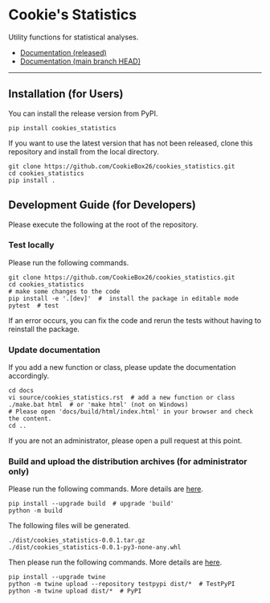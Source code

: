 # Cookie's Statistics

Utility functions for statistical analyses.

- [Documentation (released)](https://cookies-statistics.readthedocs.io/en/stable/)
- [Documentation (main branch HEAD)](https://cookies-statistics.readthedocs.io/en/latest/)

---

## Installation (for Users)

You can install the release version from PyPI.

```
pip install cookies_statistics
```

If you want to use the latest version that has not been released, clone this repository and install from the local directory.

```
git clone https://github.com/CookieBox26/cookies_statistics.git
cd cookies_statistics
pip install .
```

## Development Guide (for Developers)

Please execute the following at the root of the repository.

### Test locally

Please run the following commands.

```
git clone https://github.com/CookieBox26/cookies_statistics.git
cd cookies_statistics
# make some changes to the code
pip install -e '.[dev]'  #  install the package in editable mode
pytest  # test
```
If an error occurs, you can fix the code and rerun the tests without having to reinstall the package.

### Update documentation

If you add a new function or class, please update the documentation accordingly.

```
cd docs
vi source/cookies_statistics.rst  # add a new function or class
./make.bat html  # or 'make html' (not on Windows)
# Please open 'docs/build/html/index.html' in your browser and check the content.
cd ..
```

If you are not an administrator, please open a pull request at this point.

### Build and upload the distribution archives (for administrator only)

Please run the following commands. More details are [here](https://packaging.python.org/en/latest/tutorials/packaging-projects/#generating-distribution-archives).

```
pip install --upgrade build  # upgrade 'build'
python -m build
```

The following files will be generated.

```
./dist/cookies_statistics-0.0.1.tar.gz
./dist/cookies_statistics-0.0.1-py3-none-any.whl
```

Then please run the following commands. More details are [here](https://packaging.python.org/en/latest/tutorials/packaging-projects/#uploading-the-distribution-archives).

```
pip install --upgrade twine
python -m twine upload --repository testpypi dist/*  # TestPyPI
python -m twine upload dist/*  # PyPI
```

